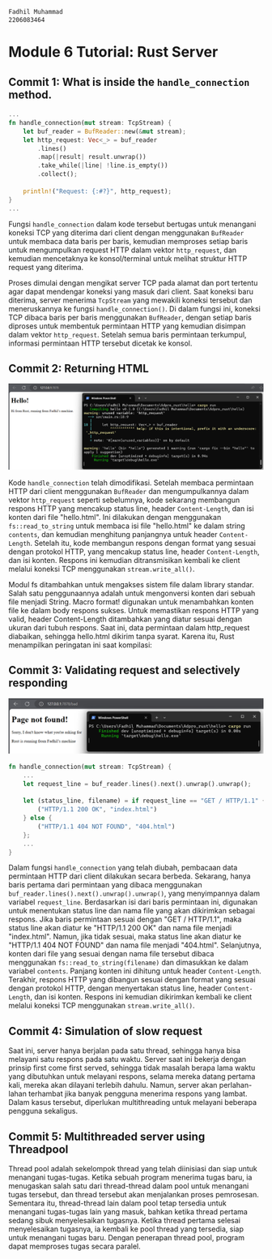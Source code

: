 ```
Fadhil Muhammad
2206083464
```
# Module 6 Tutorial: Rust Server

## Commit 1: What is inside the `handle_connection` method.
```rust
...
fn handle_connection(mut stream: TcpStream) { 
    let buf_reader = BufReader::new(&mut stream); 
    let http_request: Vec<_> = buf_reader 
        .lines() 
        .map(|result| result.unwrap()) 
        .take_while(|line| !line.is_empty()) 
        .collect(); 
 
    println!("Request: {:#?}", http_request); 
} 
...
```

Fungsi `handle_connection` dalam kode tersebut bertugas untuk menangani koneksi TCP yang diterima dari client dengan menggunakan `BufReader` untuk membaca data baris per baris, kemudian memproses setiap baris untuk mengumpulkan request HTTP dalam vektor `http_request`, dan kemudian mencetaknya ke konsol/terminal untuk melihat struktur HTTP request yang diterima.

Proses dimulai dengan mengikat server TCP pada alamat dan port tertentu agar dapat mendengar koneksi yang masuk dari client. Saat koneksi baru diterima, server menerima `TcpStream` yang mewakili koneksi tersebut dan meneruskannya ke fungsi `handle_connection()`. Di dalam fungsi ini, koneksi TCP dibaca baris per baris menggunakan `BufReader`, dengan setiap baris diproses untuk membentuk permintaan HTTP yang kemudian disimpan dalam vektor `http_request`. Setelah semua baris permintaan terkumpul, informasi permintaan HTTP tersebut dicetak ke konsol.

## Commit 2: Returning HTML

![Commit 2 screen capture](assets/images/Commit2.png) 

Kode `handle_connection` telah dimodifikasi. Setelah membaca permintaan HTTP dari client menggunakan `BufReader` dan mengumpulkannya dalam vektor `http_request` seperti sebelumnya, kode sekarang membangun respons HTTP yang mencakup status line, header `Content-Length`, dan isi konten dari file "hello.html". Ini dilakukan dengan menggunakan `fs::read_to_string` untuk membaca isi file "hello.html" ke dalam string `contents`, dan kemudian menghitung panjangnya untuk header `Content-Length`. Setelah itu, kode membangun respons dengan format yang sesuai dengan protokol HTTP, yang mencakup status line, header `Content-Length`, dan isi konten. Respons ini kemudian ditransmisikan kembali ke client melalui koneksi TCP menggunakan `stream.write_all()`. 

Modul fs ditambahkan untuk mengakses sistem file dalam library standar. Salah satu penggunaannya adalah untuk mengonversi konten dari sebuah file menjadi String. Macro format! digunakan untuk menambahkan konten file ke dalam body respons sukses. Untuk memastikan respons HTTP yang valid, header Content-Length ditambahkan yang diatur sesuai dengan ukuran dari tubuh respons. Saat ini, data permintaan dalam http_request diabaikan, sehingga hello.html dikirim tanpa syarat. Karena itu, Rust menampilkan peringatan ini saat kompilasi:

## Commit 3: Validating request and selectively responding
![Commit 3 screen capture](assets/images/Commit3.png)

```rust
fn handle_connection(mut stream: TcpStream) { 
    ...
    let request_line = buf_reader.lines().next().unwrap().unwrap();
 
    let (status_line, filename) = if request_line == "GET / HTTP/1.1" {
        ("HTTP/1.1 200 OK", "index.html")
    } else {
        ("HTTP/1.1 404 NOT FOUND", "404.html")
    };
    ...
}
```
Dalam fungsi `handle_connection` yang telah diubah, pembacaan data permintaan HTTP dari client dilakukan secara berbeda. Sekarang, hanya baris pertama dari permintaan yang dibaca menggunakan `buf_reader.lines().next().unwrap().unwrap()`, yang menyimpannya dalam variabel `request_line`. Berdasarkan isi dari baris permintaan ini, digunakan untuk menentukan status line dan nama file yang akan dikirimkan sebagai respons. Jika baris permintaan sesuai dengan "GET / HTTP/1.1", maka status line akan diatur ke "HTTP/1.1 200 OK" dan nama file menjadi "index.html". Namun, jika tidak sesuai, maka status line akan diatur ke "HTTP/1.1 404 NOT FOUND" dan nama file menjadi "404.html". Selanjutnya, konten dari file yang sesuai dengan nama file tersebut dibaca menggunakan `fs::read_to_string(filename)` dan dimasukkan ke dalam variabel `contents`. Panjang konten ini dihitung untuk header `Content-Length`. Terakhir, respons HTTP yang dibangun sesuai dengan format yang sesuai dengan protokol HTTP, dengan menyertakan status line, header `Content-Length`, dan isi konten. Respons ini kemudian dikirimkan kembali ke client melalui koneksi TCP menggunakan `stream.write_all()`.

## Commit 4: Simulation of slow request
Saat ini, server hanya berjalan pada satu thread, sehingga hanya bisa melayani satu respons pada satu waktu. Server saat ini bekerja dengan prinsip first come first served, sehingga tidak masalah berapa lama waktu yang dibutuhkan untuk melayani respons, selama mereka datang pertama kali, mereka akan dilayani terlebih dahulu. Namun, server akan perlahan-lahan terhambat jika banyak pengguna menerima respons yang lambat. Dalam kasus tersebut, diperlukan multithreading untuk melayani beberapa pengguna sekaligus.

## Commit 5: Multithreaded server using Threadpool
Thread pool adalah sekelompok thread yang telah diinisiasi dan siap untuk menangani tugas-tugas. Ketika sebuah program menerima tugas baru, ia menugaskan salah satu dari thread-thread dalam pool untuk menangani tugas tersebut, dan thread tersebut akan menjalankan proses pemrosesan. Sementara itu, thread-thread lain dalam pool tetap tersedia untuk menangani tugas-tugas lain yang masuk, bahkan ketika thread pertama sedang sibuk menyelesaikan tugasnya. Ketika thread pertama selesai menyelesaikan tugasnya, ia kembali ke pool thread yang tersedia, siap untuk menangani tugas baru. Dengan penerapan thread pool, program dapat memproses tugas secara paralel.